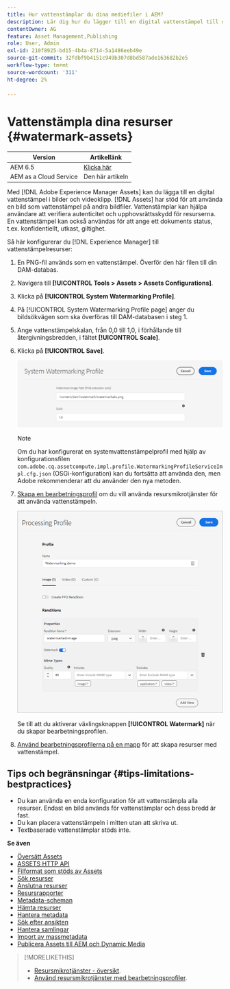 ```yaml
---
title: Hur vattenstämplar du dina mediefiler i AEM?
description: Lär dig hur du lägger till en digital vattenstämpel till dina resurser i AEM. Vattenstämplar kan hjälpa användare att verifiera autenticitet och upphovsrättsskydd för resurserna.
contentOwner: AG
feature: Asset Management,Publishing
role: User, Admin
exl-id: 210f8925-bd15-4b4a-8714-5a1486eeb49e
source-git-commit: 32fdbf9b4151c949b307d8bd587ade163682b2e5
workflow-type: tm+mt
source-wordcount: '311'
ht-degree: 2%

---
```


# Vattenstämpla dina resurser {#watermark-assets}

| Version | Artikellänk |
| -------- | ---------------------------- |
| AEM 6.5 | [Klicka här](https://experienceleague.adobe.com/docs/experience-manager-65/assets/administer/watermarking.html) |
| AEM as a Cloud Service | Den här artikeln |

Med [!DNL Adobe Experience Manager Assets] kan du lägga till en digital vattenstämpel i bilder och videoklipp. [!DNL Assets] har stöd för att använda en bild som vattenstämpel på andra bildfiler. Vattenstämplar kan hjälpa användare att verifiera autenticitet och upphovsrättsskydd för resurserna. En vattenstämpel kan också användas för att ange ett dokuments status, t.ex. konfidentiellt, utkast, giltighet.

Så här konfigurerar du [!DNL Experience Manager] till vattenstämpelresurser:

1. En PNG-fil används som en vattenstämpel. Överför den här filen till din DAM-databas.

1. Navigera till **[!UICONTROL Tools > Assets > Assets Configurations]**.

1. Klicka på **[!UICONTROL System Watermarking Profile]**.

1. På [!UICONTROL System Watermarking Profile page] anger du bildsökvägen som ska överföras till DAM-databasen i steg 1.

1. Ange vattenstämpelskalan, från 0,0 till 1,0, i förhållande till återgivningsbredden, i fältet **[!UICONTROL Scale]**.

1. Klicka på **[!UICONTROL Save]**.

   ![Identifierare för resursduplicering](assets/system-watermarking-profile.png)

   >[!NOTE]
   >
   >Om du har konfigurerat en systemvattenstämpelprofil med hjälp av konfigurationsfilen `com.adobe.cq.assetcompute.impl.profile.WatermarkingProfileServiceImpl.cfg.json` (OSGi-konfiguration) kan du fortsätta att använda den, men Adobe rekommenderar att du använder den nya metoden.


1. [Skapa en bearbetningsprofil](/help/assets/asset-microservices-configure-and-use.md#create-custom-profile) om du vill använda resursmikrotjänster för att använda vattenstämpeln.

   ![Resursbearbetningsprofil för att skapa vattenstämpel](assets/watermark-processing-profile.png)

   Se till att du aktiverar växlingsknappen **[!UICONTROL Watermark]** när du skapar bearbetningsprofilen.

1. [Använd bearbetningsprofilerna på en mapp](/help/assets/asset-microservices-configure-and-use.md#use-profiles) för att skapa resurser med vattenstämpel.

## Tips och begränsningar {#tips-limitations-bestpractices}

* Du kan använda en enda konfiguration för att vattenstämpla alla resurser. Endast en bild används för vattenstämplar och dess bredd är fast.
* Du kan placera vattenstämpeln i mitten utan att skriva ut.
* Textbaserade vattenstämplar stöds inte.

**Se även**

* [Översätt Assets](translate-assets.md)
* [ASSETS HTTP API](mac-api-assets.md)
* [Filformat som stöds av Assets](file-format-support.md)
* [Sök resurser](search-assets.md)
* [Anslutna resurser](use-assets-across-connected-assets-instances.md)
* [Resursrapporter](asset-reports.md)
* [Metadata-scheman](metadata-schemas.md)
* [Hämta resurser](download-assets-from-aem.md)
* [Hantera metadata](manage-metadata.md)
* [Sök efter ansikten](search-facets.md)
* [Hantera samlingar](manage-collections.md)
* [Import av massmetadata](metadata-import-export.md)
* [Publicera Assets till AEM och Dynamic Media](/help/assets/publish-assets-to-aem-and-dm.md)

>[!MORELIKETHIS]
>
>* [Resursmikrotjänster - översikt](/help/assets/asset-microservices-overview.md).
>* [Använd resursmikrotjänster med bearbetningsprofiler](/help/assets/asset-microservices-configure-and-use.md).
